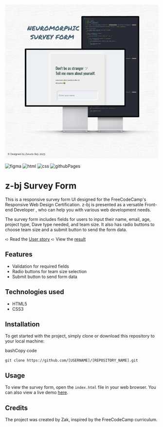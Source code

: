 ![banner](https://github.com/z-bj/Dont-be-a-Stranger/blob/master/neuromorphic-form-banner.jpg)

![figma](https://img.shields.io/badge/Figma-F24E1E.svg?style=for-the-badge&logo=Figma&logoColor=white)
![html](https://img.shields.io/badge/HTML5-E34F26.svg?style=for-the-badge&logo=HTML5&logoColor=white)
![css](https://img.shields.io/badge/CSS3-1572B6.svg?style=for-the-badge&logo=CSS3&logoColor=white)
![githubPages](https://img.shields.io/badge/GitHub%20Pages-222222.svg?style=for-the-badge&logo=GitHub-Pages&logoColor=white)



# z-bj Survey Form

This is a responsive survey form UI designed for the FreeCodeCamp's Responsive Web Design Certification. z-bj is presented as a versatile Front-end Developer   , who can help you with various web development needs.

The survey form includes fields for users to input their name, email, age, project type, Dave type needed, and team size. It also has radio buttons to choose team size and a submit button to send the form data.

➪ Read the [User story](https://github.com/z-bj/Dont-be-a-Stranger/blob/master/User_story.md)
➪ View the [result](https://z-bj.github.io/Dont-be-a-Stranger/)

## Features

-   Validation for required fields
-   Radio buttons for team size selection
-   Submit button to send form data

## Technologies used

-   HTML5
-   CSS3

## Installation

To get started with the project, simply clone or download this repository to your local machine:

bashCopy code

`git clone https://github.com/[USERNAME]/[REPOSITORY_NAME].git`

## Usage

To view the survey form, open the `index.html` file in your web browser. You can also view a live demo [here](z-bj.github.io/Dont-be-a-Stranger/).

## Credits

The project was created by Zak, inspired by the FreeCodeCamp curriculum.




